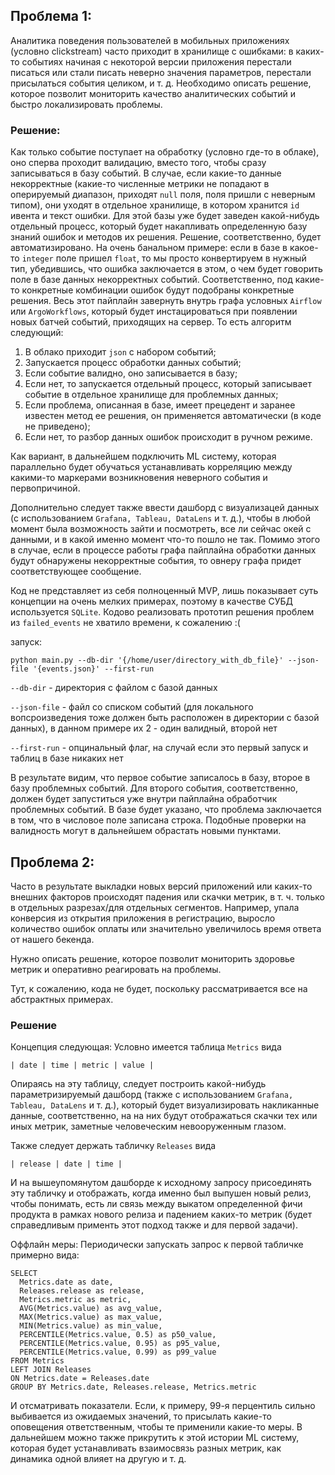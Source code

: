## Проблема 1:

Аналитика поведения пользователей в мобильных приложениях (условно clickstream) часто приходит в хранилище с ошибками: в каких-то событиях начиная с некоторой версии приложения перестали писаться или стали писать неверно значения параметров, перестали присылаться события целиком, и т. д.
Необходимо описать решение, которое позволит мониторить качество аналитических событий и быстро локализировать проблемы.

### Решение:

Как только событие поступает на обработку (условно где-то в облаке), оно сперва проходит валидацию, вместо того, чтобы сразу записываться в базу событий. В случае, если какие-то данные некорректные (какие-то численные метрики не попадают в оперируемый диапазон, приходят `null` поля, поля пришли с неверным типом), они уходят в отдельное хранилище, в котором хранится `id` ивента и текст ошибки. Для этой базы уже будет заведен какой-нибудь отдельный процесс, который будет накапливать определенную базу знаний ошибок и методов их решения. Решение, соответственно, будет автоматизировано. На очень банальном примере: если в базе в какое-то `integer` поле пришел `float`, то мы просто конвертируем в нужный тип, убедившись, что ошибка заключается в этом, о чем будет говорить поле в базе данных некорректных событий. Соответственно, под какие-то конкретные комбинации ошибок будут подобраны конкретные решения. 
Весь этот пайплайн завернуть внутрь графа условных `Airflow` или `ArgoWorkflows`, который будет инстацироваться при появлении новых батчей событий, приходящих на сервер.
То есть алгоритм следующий:
  1. В облако приходит `json` с набором событий;
  2. Запускается процесс обработки данных событий;
  3. Если событие валидно, оно записывается в базу;
  4. Если нет, то запускается отдельный процесс, который записывает событие в отдельное хранилище для проблемных данных;
  5. Если проблема, описанная в базе, имеет прецедент и заранее известен метод ее решения, он применяется автоматически (в коде не приведено);
  6. Если нет, то разбор данных ошибок происходит в ручном режиме.


Как вариант, в дальнейшем подключить ML систему, которая параллельно будет обучаться устанавливать корреляцию между какими-то маркерами возникновения неверного события и первопричиной.

Дополнительно следует также ввести дашборд с визуализацей данных (с использованием `Grafana, Tableau, DataLens` и т. д.), чтобы в любой момент была возможность зайти и посмотреть, все ли сейчас окей с данными, и в какой именно момент что-то пошло не так. Помимо этого в случае, если в процессе работы графа пайплайна обработки данных будут обнаружены некорректные события, то овнеру графа придет соответствующее сообщение.

Код не представляет из себя полноценный MVP, лишь показывает суть концепции на очень мелких примерах, поэтому в качестве СУБД используется `SQLite`. Кодово реализовать прототип решения проблем из `failed_events` не хватило времени, к сожалению :(

запуск:

`python main.py --db-dir '{/home/user/directory_with_db_file}' --json-file '{events.json}' --first-run`


`--db-dir` - директория с файлом с базой данных

`--json-file` - файл со списком событий (для локального вопсроизведения тоже должен быть расположен в директории с базой данных), в данном примере их 2 - один валидный, второй нет

`--first-run` - опцинальный флаг, на случай если это первый запуск и таблиц в базе никаких нет

В результате видим, что первое событие записалось в базу, второе в базу проблемных событий. Для второго события, соответственно, должен будет запуститься уже внутри пайплайна обработчик проблемных событий. В базе будет указано, что проблема заключается в том, что в числовое поле записана строка. Подобные проверки на валидность могут в дальнейшем обрастать новыми пунктами.


## Проблема 2:

Часто в результате выкладки новых версий приложений или каких-то внешних факторов происходят падения или скачки метрик, в т. ч. только в отдельных разрезах/для отдельных сегментов. Например, упала конверсия из открытия приложения в регистрацию, выросло количество ошибок оплаты или значительно увеличилось время ответа от нашего бекенда. 

Нужно описать решение, которое позволит мониторить здоровье метрик и оперативно реагировать на проблемы.

Тут, к сожалению, кода не будет, поскольку рассматривается все на абстрактных примерах. 

### Решение 
Концепция следующая:
Условно имеется таблица `Metrics` вида 


`| date | time | metric | value |`


Опираясь на эту таблицу, следует построить какой-нибудь параметризируемый дашборд (также с использованием `Grafana, Tableau, DataLens` и т. д.), который будет визуализировать накликанные данные, соответственно, на на них будут отображаться скачки тех или иных метрик, заметные человеческим невооруженным глазом.

Также следует держать табличку `Releases` вида 


`| release | date | time |`


И на вышеупомянутом дашборде к исходному запросу присоединять эту табличку и отображать, когда именно был выпушен новый релиз, чтобы понимать, есть ли связь между выкатом определенной фичи продукта в рамках нового релиза и падением каких-то метрик (будет справедливым применть этот подход также и для первой задачи).

Оффлайн меры: 
Периодически запускать запрос к первой табличке примерно вида:

```
SELECT
  Metrics.date as date,
  Releases.release as release,
  Metrics.metric as metric,
  AVG(Metrics.value) as avg_value,
  MAX(Metrics.value) as max_value,
  MIN(Metrics.value) as min_value,
  PERCENTILE(Metrics.value, 0.5) as p50_value,
  PERCENTILE(Metrics.value, 0.95) as p95_value,
  PERCENTILE(Metrics.value, 0.99) as p99_value
FROM Metrics
LEFT JOIN Releases
ON Metrics.date = Releases.date
GROUP BY Metrics.date, Releases.release, Metrics.metric
```
И отсматривать показатели. Если, к примеру, 99-я перцентиль сильно выбивается из ожидаемых значений, то присылать какие-то оповещения ответственным, чтобы те применили какие-то меры. В дальнейшем можно также прикрутить к этой истории ML систему, которая будет устанавливать взаимосвязь разных метрик, как динамика одной влияет на другую и т. д.
